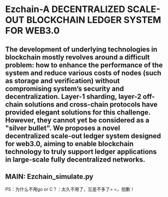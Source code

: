 # Ezchain-A DECENTRALIZED SCALE-OUT BLOCKCHAIN LEDGER SYSTEM FOR WEB3.0

The development of underlying technologies in blockchain mostly revolves around a difficult problem: how to enhance the performance of the system and reduce various costs of nodes (such as storage and verification) without compromising system’s security and decentralization. Layer-1 sharding, layer-2 off-chain solutions and cross-chain protocols have provided elegant solutions for this challenge. However, they cannot yet be considered as a "silver bullet". We proposes a novel decentralized scale-out ledger system designed for web3.0, aiming to enable blockchain technology to truly support ledger applications in large-scale fully decentralized networks.
-------------------------------
MAIN: Ezchain_simulate.py 
-------------------------------
PS：为什么不用go or C？：太久不用了，忘差不多了= =，抱歉！
